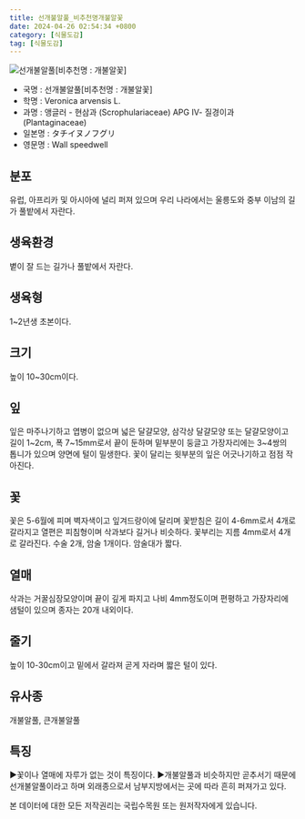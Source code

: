 ```yaml
---
title: 선개불알풀_비추천명개불알꽃
date: 2024-04-26 02:54:34 +0800
category: [식물도감]
tag: [식물도감]
---
```




![선개불알풀[비추천명 : 개불알꽃]](/fileUpload/plants/basic/Scrophulariaceae/Veronica/9660/1_th2.JPG)
- 국명 : 선개불알풀[비추천명 : 개불알꽃]
- 학명 : Veronica arvensis L.
- 과명 : 앵글러 - 현삼과 (Scrophulariaceae) APG Ⅳ- 질경이과 (Plantaginaceae)
- 일본명 : タチイヌノフグリ
- 영문명 : Wall speedwell


## 분포
유럽, 아프리카 및 아시아에 널리 퍼져 있으며 우리 나라에서는 울릉도와 중부 이남의 길가 풀밭에서 자란다.
## 생육환경
볕이 잘 드는 길가나 풀밭에서 자란다.
## 생육형
1~2년생 초본이다.
## 크기
높이 10~30cm이다.
## 잎
잎은 마주나기하고 엽병이 없으며 넓은 달걀모양, 삼각상 달걀모양 또는 달걀모양이고 길이 1~2cm, 폭  7~15mm로서 끝이 둔하며 밑부분이 둥글고 가장자리에는 3~4쌍의 톱니가 있으며  양면에 털이 밀생한다. 꽃이 달리는 윗부분의 잎은 어긋나기하고 점점 작아진다.
## 꽃
꽃은 5-6월에 피며 벽자색이고 잎겨드랑이에 달리며 꽃받침은 길이 4-6mm로서 4개로 갈라지고 열편은 피침형이며 삭과보다 길거나 비슷하다. 꽃부리는 지름 4mm로서 4개로 갈라진다. 수술 2개, 암술 1개이다. 암술대가 짧다.
## 열매
삭과는 거꿀심장모양이며 끝이 깊게 파지고 나비 4mm정도이며 편평하고 가장자리에 샘털이 있으며 종자는 20개 내외이다.
## 줄기
높이 10-30cm이고 밑에서 갈라져 곧게 자라며 짧은 털이 있다.
## 유사종
개불알풀, 큰개불알풀
## 특징
▶꽃이나 열매에 자루가 없는 것이 특징이다.▶개불알풀과 비슷하지만 곧추서기 때문에 선개불알풀이라고 하며 외래종으로서 남부지방에서는 곳에 따라 흔히 퍼져가고 있다.






본 데이터에 대한 모든 저작권리는 국립수목원 또는 원저작자에게 있습니다.
